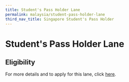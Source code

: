 ```yaml
---
title: Student's Pass Holder Lane
permalink: malaysia/student-pass-holder-lane
third_nav_title: Singapore Student's Pass Holder
---
```


# Student's Pass Holder Lane

## Eligibility

For more details and to apply for this lane, click [here](/sphl/requirements-and-process).

